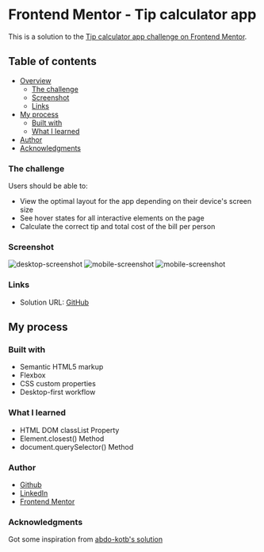 # Frontend Mentor - Tip calculator app

This is a solution to the [Tip calculator app challenge on Frontend Mentor](https://www.frontendmentor.io/challenges/tip-calculator-app-ugJNGbJUX).

## Table of contents

- [Overview](#overview)
  - [The challenge](#the-challenge)
  - [Screenshot](#screenshot)
  - [Links](#links)
- [My process](#my-process)
  - [Built with](#built-with)
  - [What I learned](#what-i-learned)
- [Author](#author)
- [Acknowledgments](#acknowledgments)

### The challenge

Users should be able to:

- View the optimal layout for the app depending on their device's screen size
- See hover states for all interactive elements on the page
- Calculate the correct tip and total cost of the bill per person

### Screenshot

![desktop-screenshot](https://github.com/AyllaChristinne/tip-calculator/design/splitter-desktop.jpg?raw=true "Desktop")
![mobile-screenshot](splitter-mobile1.jpg?raw=true "Mobile")
![mobile-screenshot](splitter-mobile2.jpg?raw=true)


### Links

- Solution URL: [GitHub](https://github.com/AyllaChristinne/tip-calculator)

## My process

### Built with

- Semantic HTML5 markup
- Flexbox
- CSS custom properties
- Desktop-first workflow

### What I learned
- HTML DOM classList Property
- Element.closest() Method
- document.querySelector() Method


### Author
- [Github](https://github.com/AyllaChristinne)
- [LinkedIn](https://www.linkedin.com/in/aylla-christinne-766892173/)
- [Frontend Mentor](https://www.frontendmentor.io/profile/AyllaChristinne)

### Acknowledgments
Got some inspiration from [abdo-kotb's solution](https://github.com/abdo-kotb/tip-calculator-app/tree/544d7189f6be00dfa870cedeb75096dca3dc8be0)
